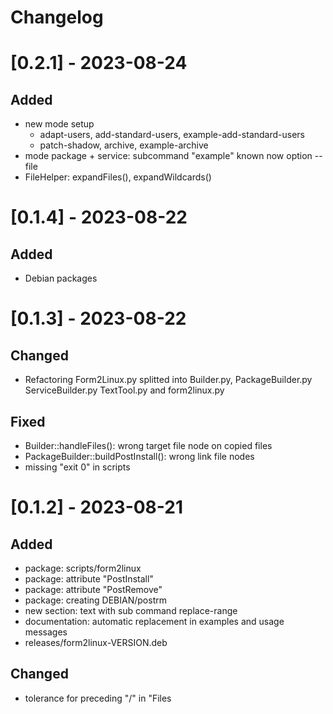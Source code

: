 # Changelog

# [0.2.1] - 2023-08-24

## Added
- new mode setup
    - adapt-users, add-standard-users, example-add-standard-users
    - patch-shadow, archive, example-archive
- mode package + service: subcommand "example" known now option --file
- FileHelper: expandFiles(), expandWildcards()

# [0.1.4] - 2023-08-22

## Added
- Debian packages

# [0.1.3] - 2023-08-22

## Changed
- Refactoring Form2Linux.py splitted into Builder.py, PackageBuilder.py ServiceBuilder.py TextTool.py and form2linux.py

## Fixed
- Builder::handleFiles(): wrong target file node on copied files
- PackageBuilder::buildPostInstall(): wrong link file nodes
- missing "exit 0" in scripts

# [0.1.2] - 2023-08-21

## Added
- package: scripts/form2linux
- package: attribute "PostInstall"
- package: attribute "PostRemove"
- package: creating DEBIAN/postrm
- new section: text with sub command replace-range
- documentation: automatic replacement in examples and usage messages
- releases/form2linux-VERSION.deb

## Changed
- tolerance for preceding "/" in "Files

